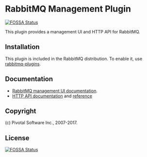 # RabbitMQ Management Plugin
[![FOSSA Status](https://app.fossa.io/api/projects/git%2Bgithub.com%2Fjeffdinotoriverbed%2Frabbitmq-management.svg?type=shield)](https://app.fossa.io/projects/git%2Bgithub.com%2Fjeffdinotoriverbed%2Frabbitmq-management?ref=badge_shield)


This plugin provides a management UI and HTTP API for RabbitMQ.

## Installation

This plugin is included in the RabbitMQ distribution. To enable
it, use [rabbitmq-plugins](http://www.rabbitmq.com/man/rabbitmq-plugins.1.man.html).

## Documentation

 * [RabbitMQ management UI documentation](http://www.rabbitmq.com/management.html).
 * [HTTP API documentation](http://www.rabbitmq.com/management.html#http-api) and [reference](https://raw.githack.com/rabbitmq/rabbitmq-management/rabbitmq_v3_6_9/priv/www/api/index.html)

## Copyright

(c) Pivotal Software Inc., 2007-2017.


## License
[![FOSSA Status](https://app.fossa.io/api/projects/git%2Bgithub.com%2Fjeffdinotoriverbed%2Frabbitmq-management.svg?type=large)](https://app.fossa.io/projects/git%2Bgithub.com%2Fjeffdinotoriverbed%2Frabbitmq-management?ref=badge_large)